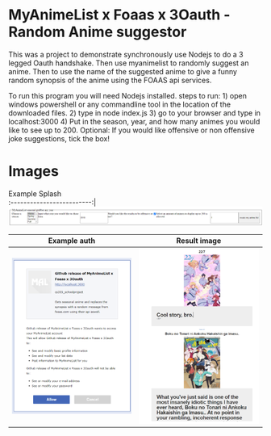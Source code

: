 
# MyAnimeList x Foaas x 3Oauth - Random Anime suggestor
 This was a project to demonstrate synchronously use Nodejs to do a 3 legged Oauth handshake. Then use myanimelist to randomly suggest an anime. Then to use the name of the suggested anime to give a funny random synopsis of the anime using the FOAAS api services.

To run this program you will need Nodejs installed.
steps to run:
	1) open windows powershell or any commandline tool in the location of the downloaded files.
	2) type in node index.js
	3) go to your browser and type in localhost:3000
	4) Put in the season, year, and how many animes you would like to see up to 200.
	Optional: If you would like offensive or non offensive joke suggestions, tick the box!
	
# Images
Example Splash	          
:-------------------------:|
<img src="images/splash.png">	
	
Example auth           |  Result image
:-------------------------:|:-------------------------:
<img src="images/auth.png">			  |  	<img src="images/result.png">